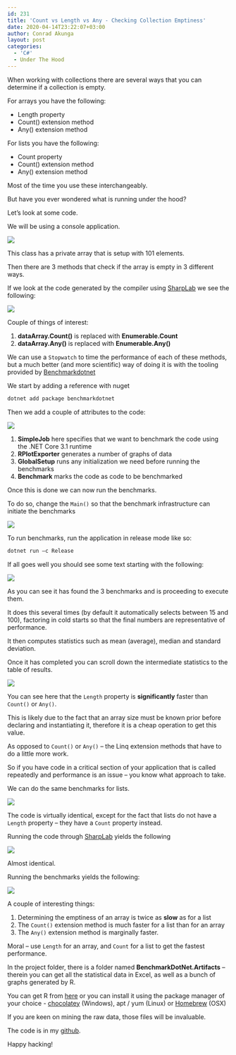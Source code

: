 ```yaml
---
id: 231
title: 'Count vs Length vs Any - Checking Collection Emptiness'
date: 2020-04-14T23:22:07+03:00
author: Conrad Akunga
layout: post
categories:
  - 'C#'
  - Under The Hood
---
```

When working with collections there are several ways that you can determine if a collection is empty.

For arrays you have the following:
  * Length property
  * Count() extension method
  * Any() extension method

For lists you have the following:
  * Count property
  * Count() extension method
  * Any() extension method

Most of the time you use these interchangeably.

But have you ever wondered what is running under the hood?

Let’s look at some code.

We will be using a console application.

![](../images/2020/04/CheckLengths-1.png)

This class has a private array that is setup with 101 elements.

Then there are 3 methods that check if the array is empty in 3 different ways.

If we look at the code generated by the compiler using [SharpLab](https://sharplab.io/) we see the following:

![](../images/2020/04/CheckLengths-2.png)

Couple of things of interest:
  1. **dataArray.Count()** is replaced with **Enumerable.Count**
  2. **dataArray.Any()** is replaced with **Enumerable.Any()**

We can use a `Stopwatch` to time the performance of each of these methods, but a much better (and more scientific) way of doing it is with the tooling provided by [Benchmarkdotnet](https://benchmarkdotnet.org/)

We start by adding a reference with nuget

```powershell
dotnet add package benchmarkdotnet
```

Then we add a couple of attributes to the code:

![](../images/2020/04/CheckLengths-3.png)

  1. **SimpleJob** here specifies that we want to benchmark the code using the .NET Core 3.1 runtime
  2. **RPlotExporter** generates a number of graphs of data
  3. **GlobalSetup** runs any initialization we need before running the benchmarks
  4. **Benchmark** marks the code as code to be benchmarked

Once this is done we can now run the benchmarks.

To do so, change the `Main()` so that the benchmark infrastructure can initiate the benchmarks

![](../images/2020/04/CheckLengths-4.png)

To run benchmarks, run the application in release mode like so:

```powershell
dotnet run –c Release
```

If all goes well you should see some text starting with the following:

![](../images/2020/04/CheckLengths-5.png)

As you can see it has found the 3 benchmarks and is proceeding to execute them.

It does this several times (by default it automatically selects between 15 and 100), factoring in cold starts so that the final numbers are representative of performance.

It then computes statistics such as mean (average), median and standard deviation.

Once it has completed you can scroll down the intermediate statistics to the table of results.

![](../images/2020/04/CheckLengths-6.png)

You can see here that the `Length` property is **significantly** faster than `Count()` or `Any()`.

This is likely due to the fact that an array size must be known prior before declaring and instantiating it, therefore it is a cheap operation to get this value.

As opposed to `Count()` or `Any()` – the Linq extension methods that have to do a little more work.

So if you have code in a critical section of your application that is called repeatedly and performance is an issue – you know what approach to take.

We can do the same benchmarks for lists.

![](../images/2020/04/CheckLengths-7.png)

The code is virtually identical, except for the fact that lists do not have a `Length` property – they have a `Count` property instead.

Running the code through [SharpLab](https://sharplab.io/) yields the following

![](../images/2020/04/CheckLengths-8.png)

Almost identical.

Running the benchmarks yields the following:

![](../images/2020/04/CheckLengths-9.png)

A couple of interesting things:

  1. Determining the emptiness of an array is twice as **slow** as for a list
  2. The `Count()` extension method is much faster for a list than for an array
  3. The `Any()` extension method is marginally faster.

Moral – use `Length` for an array, and `Count` for a list to get the fastest performance.

In the project folder, there is a folder named **BenchmarkDotNet.Artifacts** – therein you can get all the statistical data in Excel, as well as a bunch of graphs generated by R.

You can get R from [here](https://www.r-project.org/) or you can install it using the package manager of your choice - [chocolatey](https://chocolatey.org/) (Windows), apt / yum (Linux) or [Homebrew](https://brew.sh/) (OSX)

If you are keen on mining the raw data, those files will be invaluable.

The code is in my [github](https://github.com/conradakunga/BlogCode/tree/master/14%20April%20Collection%20Empty%20Checks).

Happy hacking!